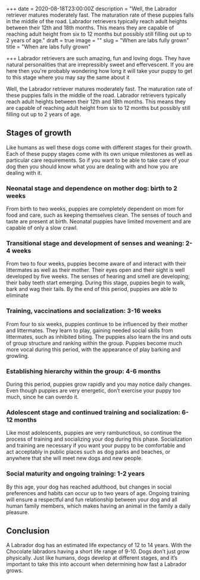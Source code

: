 +++
date = 2020-08-18T23:00:00Z
description = "Well, the Labrador retriever matures moderately fast. The maturation rate of these puppies falls in the middle of the road. Labrador retrievers typically reach adult heights between their 12th and 18th months. This means they are capable of reaching adult height from six to 12 months but possibly still filling out up to 2 years of age."
draft = true
image = ""
slug = "When are labs fully grown"
title = "When are labs fully grown"

+++
Labrador retrievers are such amazing, fun and loving dogs. They have natural personalities that are irrepressibly sweet and effervescent. If you are here then you're probably wondering how long it will take your puppy to get to this stage where you may say the same about it

Well, the Labrador retriever matures moderately fast. The maturation rate of these puppies falls in the middle of the road. Labrador retrievers typically reach adult heights between their 12th and 18th months. This means they are capable of reaching adult height from six to 12 months but possibly still filling out up to 2 years of age.

## Stages of growth

Like humans as well these dogs come with different stages for their growth. Each of these puppy stages come with its own unique milestones as well as particular care requirements. So if you want to be able to take care of your dog then you should know what you are dealing with and how you are dealing with it.

### Neonatal stage and dependence on mother dog: birth to 2 weeks

From birth to two weeks, puppies are completely dependent on mom for food and care, such as keeping themselves clean. The senses of touch and taste are present at birth. Neonatal puppies have limited movement and are capable of only a slow crawl.

### Transitional stage and development of senses and weaning: 2-4 weeks

From two to four weeks, puppies become aware of and interact with their littermates as well as their mother. Their eyes open and their sight is well developed by five weeks. The senses of hearing and smell are developing; their baby teeth start emerging. During this stage, puppies begin to walk, bark and wag their tails. By the end of this period, puppies are able to eliminate

### Training, vaccinations and socialization: 3-16 weeks

From four to six weeks, puppies continue to be influenced by their mother and littermates. They learn to play, gaining needed social skills from littermates, such as inhibited biting. The puppies also learn the ins and outs of group structure and ranking within the group. Puppies become much more vocal during this period, with the appearance of play barking and growling.

### Establishing hierarchy within the group: 4-6 months

During this period, puppies grow rapidly and you may notice daily changes. Even though puppies are very energetic, don’t exercise your puppy too much, since he can overdo it.

### Adolescent stage and continued training and socialization: 6-12 months

Like most adolescents, puppies are very rambunctious, so continue the process of training and socializing your dog during this phase. Socialization and training are necessary if you want your puppy to be comfortable and act acceptably in public places such as dog parks and beaches, or anywhere that she will meet new dogs and new people.

### Social maturity and ongoing training: 1-2 years

By this age, your dog has reached adulthood, but changes in social preferences and habits can occur up to two years of age. Ongoing training will ensure a respectful and fun relationship between your dog and all human family members, which makes having an animal in the family a daily pleasure.

## Conclusion

A Labrador dog has an estimated life expectancy of 12 to 14 years. With the Chocolate labradors having a short life range of 9-10. Dogs don’t just grow physically. Just like humans, dogs develop at different stages, and it’s important to take this into account when determining how fast a Labrador grows.